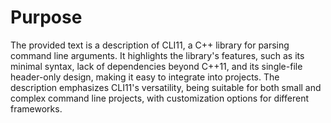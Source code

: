 # Purpose
The provided text is a description of CLI11, a C++ library for parsing command line arguments. It highlights the library's features, such as its minimal syntax, lack of dependencies beyond C++11, and its single-file header-only design, making it easy to integrate into projects. The description emphasizes CLI11's versatility, being suitable for both small and complex command line projects, with customization options for different frameworks.
